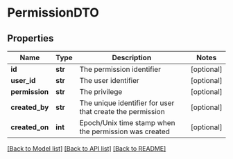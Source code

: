 # PermissionDTO

## Properties
Name | Type | Description | Notes
------------ | ------------- | ------------- | -------------
**id** | **str** | The permission identifier | [optional] 
**user_id** | **str** | The user identifier | [optional] 
**permission** | **str** | The privilege | [optional] 
**created_by** | **str** | The unique identifier for user that create the permission | [optional] 
**created_on** | **int** | Epoch/Unix time stamp when the permission was created | [optional] 

[[Back to Model list]](../README.md#documentation-for-models) [[Back to API list]](../README.md#documentation-for-api-endpoints) [[Back to README]](../README.md)


